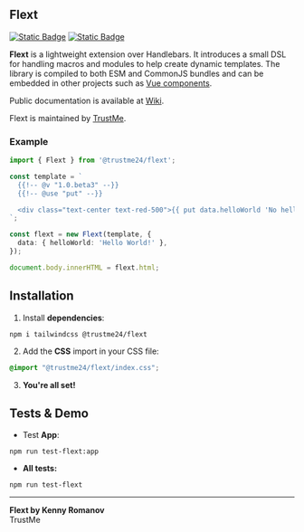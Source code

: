 ## Flext

[![Static Badge](https://img.shields.io/badge/GitHub-Star%20%281%29-yellow?logo=github)](https://github.com/TrustMe-kz/flext)
[![Static Badge](https://img.shields.io/badge/NPM-Download%20%28610%29-blue)](https://www.npmjs.com/package/@trustme24/flext)

**Flext** is a lightweight extension over Handlebars. It introduces a small DSL for handling macros and modules to help create dynamic templates. The library is compiled to both ESM and CommonJS bundles and can be embedded in other projects such as [Vue components](https://www.npmjs.com/package/vue-flext).

Public documentation is available at [Wiki](https://trustmekz.atlassian.net/wiki/external/MTUwYzM5NjUzNDE4NDViMGJlMTliOWEzNzM1Y2RiZWE).

Flext is maintained by [TrustMe](https://trustme24.com/).

### Example
```ts
import { Flext } from '@trustme24/flext';

const template = `
  {{!-- @v "1.0.beta3" --}}
  {{!-- @use "put" --}}

  <div class="text-center text-red-500">{{ put data.helloWorld 'No hello world...' }}</div>
`;

const flext = new Flext(template, {
  data: { helloWorld: 'Hello World!' },
});

document.body.innerHTML = flext.html;
```

## Installation

1. Install **dependencies**:

```shell
npm i tailwindcss @trustme24/flext
```

2. Add the **CSS** import in your CSS file:

```css
@import "@trustme24/flext/index.css";
```

3. **You're all set!**

## Tests & Demo

- Test **App**:

```shell
npm run test-flext:app
```

- **All tests:**

```shell
npm run test-flext
```

---
**Flext by Kenny Romanov**  
TrustMe
